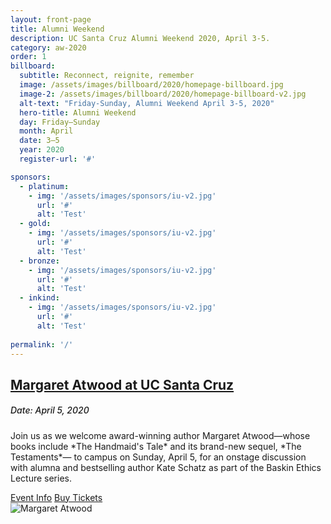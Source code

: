 ```yaml
---
layout: front-page
title: Alumni Weekend
description: UC Santa Cruz Alumni Weekend 2020, April 3-5.
category: aw-2020
order: 1
billboard:
  subtitle: Reconnect, reignite, remember
  image: /assets/images/billboard/2020/homepage-billboard.jpg
  image-2: /assets/images/billboard/2020/homepage-billboard-v2.jpg
  alt-text: "Friday-Sunday, Alumni Weekend April 3-5, 2020"
  hero-title: Alumni Weekend
  day: Friday–Sunday
  month: April
  date: 3–5
  year: 2020
  register-url: '#'

sponsors:
  - platinum:
    - img: '/assets/images/sponsors/iu-v2.jpg'
      url: '#'
      alt: 'Test'
  - gold: 
    - img: '/assets/images/sponsors/iu-v2.jpg'
      url: '#'
      alt: 'Test'
  - bronze: 
    - img: '/assets/images/sponsors/iu-v2.jpg'
      url: '#'
      alt: 'Test'
  - inkind:
    - img: '/assets/images/sponsors/iu-v2.jpg'
      url: '#'
      alt: 'Test'
  
permalink: '/'
---
```


<section class="content-w-media left haltered blue">
  <div class="grid-container large">
    <div class="inner">
      <div class="content">
          <h2 class="underline"><a href="/atwood">Margaret Atwood at UC Santa Cruz</a></h2>
          <h5 style="font-weight: 500">Date: April 5, 2020</h5>
          <p>Join us as we welcome award-winning author Margaret Atwood—whose books include *The Handmaid's Tale* and its brand-new sequel, *The Testaments*— to campus on Sunday, April 5, for an onstage discussion with alumna and bestselling author Kate Schatz as part of the Baskin Ethics Lecture series.</p>
          <div class="content-foot-links">
            <a class="btn-link" href="/atwood">Event Info</a>
            <a class="button primary expanded" href="https://ucsctickets.universitytickets.com/w/event.aspx?id=1467">Buy Tickets</a>
          </div>
      </div>
      <div class="media">
          <img src="atwood/images/atwood-homepage.jpg" alt="Margaret Atwood">
      </div>
    </div>
  </div>
</section>

<!--
<section class="heading">
  <h2 class="underline">Thank you to our sponsors</h2>
</section>


{% if page.sponsors.platinum.img != '' %}
<section class="heading">
    <h3>Platinum</h3>
</section>

<div class="grid-container large mt-25">
  <div class="grid-x grid-margin-x align-center">
    {% for platinum in page.sponsors.platinums %}
    <div class="cell large-4">
      <div class="closing-blocks">
        <a href="{{ platinum.url }}">
          <div class="image">
              <img src="{{ page.sponsors.platinum.img }}" alt="{{ platinum.alt }}">
          </div>
        </a>
      </div>
    </div>
    {% endfor %}
  </div>
</div>
{% endif %}


<section class="heading">
    <h3>Gold</h3>
</section>

<div class="grid-container large mt-25">
  <div class="grid-x grid-margin-x align-center">
    <div class="cell large-3">
      <div class="closing-blocks">
        <a href="https://soundcloud.com/ucsantacruz/sets/storycruz">
          <div class="image">
             <img src="/assets/images/sponsors/iu-v2.jpg" alt="Alumni Association">
          </div>
        </a>
      </div>
    </div>
  </div>
</div>


<section class="heading">
    <h3>Bronze</h3>
</section>

<div class="grid-container large mt-25">
  <div class="button-list align-center">
    <a href="#" target="_blank"><strong>Company Name 3</strong></a>
  </div>
</div>
<p></p>
-->
